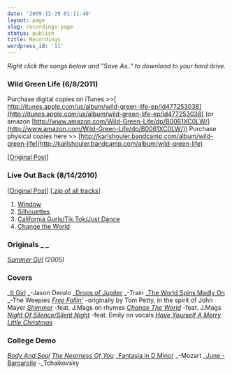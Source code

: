 ```yaml
---
date: '2009-12-29 01:11:40'
layout: page
slug: recordings-page
status: publish
title: Recordings
wordpress_id: '11'
---
```


_Right click the songs below and "Save As.." to download to your hard drive._


### Wild Green Life (6/8/2011)


Purchase digital copies on iTunes >>[ http://itunes.apple.com/us/album/wild-green-life-ep/id477253038](http://itunes.apple.com/us/album/wild-green-life-ep/id477253038) (or amazon [http://www.amazon.com/Wild-Green-Life/dp/B0061XC0LW/](http://www.amazon.com/Wild-Green-Life/dp/B0061XC0LW/))
Purchase physical copies here >> [http://karlshouler.bandcamp.com/album/wild-green-life](http://karlshouler.bandcamp.com/album/wild-green-life)



[[Original Post](http://www.karlshouler.com/2011/06/wild-green-life/)]


### Live Out Back (8/14/2010)


[[Original Post](http://www.karlshouler.com/2010/09/live-out-back/)] [[.zip of all tracks](http://www.karlshouler.com/audio/live_out_back/live_out_back.zip)]

1. [Window](http://www.karlshouler.com/audio/live_out_back/01_window.mp3)
2. [Silhouettes](http://www.karlshouler.com/audio/live_out_back/02_silhouettes.mp3)
3. [California Gurls/Tik Tok/Just Dance](http://www.karlshouler.com/audio/live_out_back/03_californiaGurls_TikTok_JustDance.mp3)
4. [Change the World](http://www.karlshouler.com/audio/live_out_back/04_ChangeTheWorld.mp3)


### Originals _ _


_[Summer Girl](http://www.karlshouler.com/wp-content/uploads/2009/12/Summer-Girl.mp3) (2005)_


### **Covers**


_[It Girl](http://www.karlshouler.com/share/ItGirl.mp3) _-Jason Derulo
_[Drops of Jupiter](http://www.karlshouler.com/wp-content/uploads/2010/07/Drops-of-Jupiter.mp3) _-Train
_[The World Spins Madly On](http://www.karlshouler.com/wp-content/uploads/2010/03/World-Spins-Madly-On.mp3) _-The Weepies
[_Free Fallin'_](http://www.karlshouler.com/wp-content/uploads/2009/12/Free-Fallin.mp3) -originally by Tom Petty, in the spirit of John Mayer
[_Shimmer_](http://www.karlshouler.com/wp-content/uploads/2009/12/Shimmer-feat.-JMags-AMonroe-ERiv.mp3) -feat. J.Mags on rhymes
[_Change The World_](http://www.karlshouler.com/wp-content/uploads/2009/12/Change-The-World-ft.-Jmags-Eriv.mp3) -feat. J.Mags
[_Night Of Silence/Silent Night_](http://www.karlshouler.com/wp-content/uploads/2009/12/Night-Of-Silence_Silent-Night-feat.-E-Trancik.mp3) -feat. Emily on vocals
[_Have Yourself A Merry Little Christmas_](http://www.karlshouler.com/wp-content/uploads/2009/12/Have-Yourself-A-Merry-Little-Christmas.mp3)


### **College Demo**


[_Body And Soul_](http://www.karlshouler.com/wp-content/uploads/2009/12/01-Body-and-Soul.mp3)
[_The Nearness Of You_](http://www.karlshouler.com/wp-content/uploads/2009/12/00-04-The-Nearness-of-You.mp3)
_[Fantasia in D Minor](http://www.karlshouler.com/wp-content/uploads/2009/12/00-02-Fantasia-in-D-Minor.mp3) _-Mozart
_[June - Barcarolle](http://www.karlshouler.com/wp-content/uploads/2009/12/00-05-June-Barcarolle.mp3) -_Tchaikovsky
